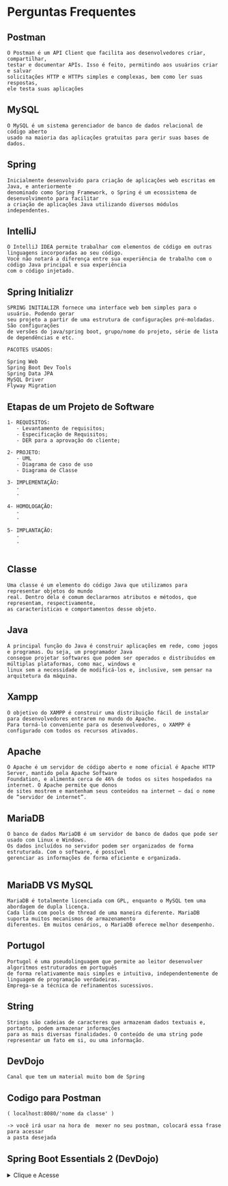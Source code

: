 # Perguntas Frequentes

## Postman
```
O Postman é um API Client que facilita aos desenvolvedores criar, compartilhar,
testar e documentar APIs. Isso é feito, permitindo aos usuários criar e salvar 
solicitações HTTP e HTTPs simples e complexas, bem como ler suas respostas,
ele testa suas aplicações
```

## MySQL
```
O MySQL é um sistema gerenciador de banco de dados relacional de código aberto 
usado na maioria das aplicações gratuitas para gerir suas bases de dados.
```

## Spring
```
Inicialmente desenvolvido para criação de aplicações web escritas em Java, e anteriormente
denominado como Spring Framework, o Spring é um ecossistema de desenvolvimento para facilitar 
a criação de aplicações Java utilizando diversos módulos independentes.
```

## IntelliJ
```
O IntelliJ IDEA permite trabalhar com elementos de código em outras linguagens incorporadas ao seu código.
Você não notará a diferença entre sua experiência de trabalho com o código Java principal e sua experiência
com o código injetado.

```

## Spring Initializr
```
SPRING INITIALIZR fornece uma interface web bem simples para o usuário. Podendo gerar 
seu projeto a partir de uma estrutura de configurações pré-moldadas. São configurações 
de versões do java/spring boot, grupo/nome do projeto, série de lista de dependências e etc.

PACOTES USADOS:

Spring Web
Spring Boot Dev Tools
Spring Data JPA
MySQL Driver
Flyway Migration
```

## Etapas de um Projeto de Software
```
1- REQUISITOS:
   - Levantamento de requisitos;
   - Especificação de Requisitos;
   - DER para a aprovação do cliente;

2- PROJETO: 
   - UML
   - Diagrama de caso de uso
   - Diagrama de Classe

3- IMPLEMENTAÇÃO:
   - 
   - 

4- HOMOLOGAÇÃO:
   - 
   - 

5- IMPLANTAÇÃO:
   - 
   - 
   
```

## Classe
```
Uma classe é um elemento do código Java que utilizamos para representar objetos do mundo
real. Dentro dela é comum declararmos atributos e métodos, que representam, respectivamente, 
as características e comportamentos desse objeto.
```

## Java
```
A principal função do Java é construir aplicações em rede, como jogos e programas. Ou seja, um programador Java
consegue projetar softwares que podem ser operados e distribuídos em múltiplas plataformas, como mac, windows e 
linux sem a necessidade de modificá-los e, inclusive, sem pensar na arquitetura da máquina.

```

## Xampp
```
O objetivo do XAMPP é construir uma distribuição fácil de instalar para desenvolvedores entrarem no mundo do Apache.
Para torná-lo conveniente para os desenvolvedores, o XAMPP é configurado com todos os recursos ativados.

```

## Apache
```
O Apache é um servidor de código aberto e nome oficial é Apache HTTP Server, mantido pela Apache Software 
Foundation, e alimenta cerca de 46% de todos os sites hospedados na internet. O Apache permite que donos 
de sites mostrem e mantenham seus conteúdos na internet – daí o nome de “servidor de internet”.

```

## MariaDB
```
O banco de dados MariaDB é um servidor de banco de dados que pode ser usado com Linux e Windows.
Os dados incluídos no servidor podem ser organizados de forma estruturada. Com o software, é possível
gerenciar as informações de forma eficiente e organizada.


```

## MariaDB VS MySQL
```
MariaDB é totalmente licenciada com GPL, enquanto o MySQL tem uma abordagem de dupla licença. 
Cada lida com pools de thread de uma maneira diferente. MariaDB suporta muitos mecanismos de armazenamento
diferentes. Em muitos cenários, o MariaDB oferece melhor desempenho.

```

## Portugol
```
Portugol é uma pseudolinguagem que permite ao leitor desenvolver algoritmos estruturados em português 
de forma relativamente mais simples e intuitiva, independentemente de linguagem de programação verdadeiras.
Emprega-se a técnica de refinamentos sucessivos.
```

## String
```
Strings são cadeias de caracteres que armazenam dados textuais e, portanto, podem armazenar informações 
para as mais diversas finalidades. O conteúdo de uma string pode representar um fato em si, ou uma informação.

```

## DevDojo
```
Canal que tem um material muito bom de Spring

```

## Codigo para Postman
```
( localhost:8080/'nome da classe' )

-> você irá usar na hora de  mexer no seu postman, colocará essa frase para acessar
a pasta desejada

```
## Spring Boot Essentials 2 (DevDojo)

<details><summary>Clique e Acesse</summary>

- ### [1 - Spring Boot 2 Essentials - Introdução ao curso](https://www.youtube.com/watch?v=bCzsSXE4Jzg&list=PL62G310vn6nFBIxp6ZwGnm8xMcGE3VA5H&index=1/)
---

- ### [2 - Spring Boot 2 Essentials - O que é Spring Boot](https://www.youtube.com/watch?v=aspWYs8lp48&list=PL62G310vn6nFBIxp6ZwGnm8xMcGE3VA5H&index=2/)
---

- ### [3 - Spring Boot 2 Essentials - Criando projeto na pedreiragem pt 01](https://www.youtube.com/watch?v=w8I7jWfUFLg&list=PL62G310vn6nFBIxp6ZwGnm8xMcGE3VA5H&index=3/)
---

- ### [4 - Spring Boot 2 Essentials - Criando projeto na pedreiragem pt 02](https://www.youtube.com/watch?v=szrqiHLbUq0&list=PL62G310vn6nFBIxp6ZwGnm8xMcGE3VA5H&index=4/)
---

- ### [5 - Spring Boot 2 Essentials 04 - @Component, @Autowired, @SpringBootApplication](https://www.youtube.com/watch?v=4sndRmKpMYI&list=PL62G310vn6nFBIxp6ZwGnm8xMcGE3VA5H&index=5/)
---

- ### [6 - Spring Boot 2 Essentials 05 - Hot Swap com Spring Boot Devtools](https://www.youtube.com/watch?v=8W8t2yh8CD4&list=PL62G310vn6nFBIxp6ZwGnm8xMcGE3VA5H&index=6/)
---

- ### [7 - Spring Boot 2 Essentials 06 - Gerando projeto com start.spring.io](https://www.youtube.com/watch?v=sZGw-evH0OE&list=PL62G310vn6nFBIxp6ZwGnm8xMcGE3VA5H&index=7/)
---

- ### [8 - Spring Boot 2 Essentials 07 - Método GET parte 1](https://www.youtube.com/watch?v=ChstGsjYly0&list=PL62G310vn6nFBIxp6ZwGnm8xMcGE3VA5H&index=8/)
---

- ### [9 - Spring Boot 2 Essentials 08 - Método GET parte 2](https://www.youtube.com/watch?v=6ykxjpFrnJE&list=PL62G310vn6nFBIxp6ZwGnm8xMcGE3VA5H&index=9/)
---

- ### [10 - Spring Boot 2 Essentials 09 - Método POST](https://www.youtube.com/watch?v=Mqw16-koH-8&list=PL62G310vn6nFBIxp6ZwGnm8xMcGE3VA5H&index=10/)
---

- ### [11 - Spring Boot 2 Essentials 10 - Método DELETE](https://www.youtube.com/watch?v=yHHV_sr_gsI&list=PL62G310vn6nFBIxp6ZwGnm8xMcGE3VA5H&index=11/)
---

- ### [12 - Spring Boot 2 Essentials 11 - Método PUT](https://www.youtube.com/watch?v=aJ43SfY8QKs&list=PL62G310vn6nFBIxp6ZwGnm8xMcGE3VA5H&index=12/)
---

- ### [13 - Spring Boot 2 Essentials 12 - Instalando Docker e executando container MySQL](https://www.youtube.com/watch?v=ZPUC3wZgDoA&list=PL62G310vn6nFBIxp6ZwGnm8xMcGE3VA5H&index=13/)
---

- ### [14 - Spring Boot 2 Essentials 13 - Spring Data JPA pt 01](https://www.youtube.com/watch?v=npW5nkMQ6Vs&list=PL62G310vn6nFBIxp6ZwGnm8xMcGE3VA5H&index=14/)
---

- ### [15 - Spring Boot 2 Essentials 14 - Spring Data JPA pt 02](https://www.youtube.com/watch?v=JRA5w6FSw0E&list=PL62G310vn6nFBIxp6ZwGnm8xMcGE3VA5H&index=15/)
---

- ### [16 - Spring Boot 2 Essentials 15 - Framework de Mapeamento MapStruct](https://www.youtube.com/watch?v=A9-Inky1Fjo&list=PL62G310vn6nFBIxp6ZwGnm8xMcGE3VA5H&index=16/)
---

- ### [17 - Spring Boot 2 Essentials 16 - Request Params](https://www.youtube.com/watch?v=juVa6LYSYKg&list=PL62G310vn6nFBIxp6ZwGnm8xMcGE3VA5H&index=17/)
---
</p>

</details>

